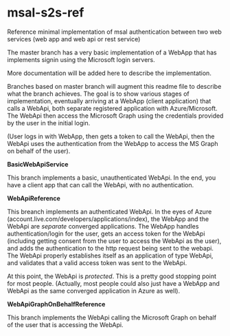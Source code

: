 # msal-s2s-ref
Reference minimal implementation of msal authentication between two web services (web app and web api or rest service)

The master branch has a very basic implementation of a WebApp that has implements signin using the Microsoft login servers.

More documentation will be added here to describe the implementation.

Branches based on master branch will augment this readme file to describe what the branch achieves. The goal is to show various stages of implementation, eventually arriving at a WebApp (client application) that calls a WebApi, both separate registered application with Azure/Microsoft. The WebApi then access the Microsoft Graph using the credentials provided by the user in the initial login.

(User logs in with WebApp, then gets a token to call the WebApi, then the WebApi uses the authentication from the WebApp to access the MS Graph on behalf of the user).

**BasicWebApiService**

This branch implements a basic, unauthenticated WebApi. In the end, you have a client app that can call the WebApi, with no authentication.

**WebApiReference**

This breanch implements an authenticated WebApi. In the eyes of Azure (account.live.com/developers/applications/index), the WebApp and the WebApi are *separate* converged applications. The WebApp handles authentication/login for the user, gets an access token for the WebApi (including getting consent from the user to access the WebApi as the user), and adds the authentication to the http request being sent to the webapi. The WebApi properly establishes itself as an application of type WebApi, and validates that a valid access token was sent to the WebApi.

At this point, the WebApi is *protected*. This is a pretty good stopping point for most people. (Actually, most people could also just have a WebApp and WebApi as the same converged application in Azure as well).

**WebApiGraphOnBehalfReference**

This branch implements the WebApi calling the Microsoft Graph on behalf of the user that is accessing the WebApi.

